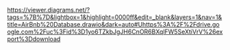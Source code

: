 https://viewer.diagrams.net/?tags=%7B%7D&lightbox=1&highlight=0000ff&edit=_blank&layers=1&nav=1&title=AirBnb%20Database.drawio&dark=auto#Uhttps%3A%2F%2Fdrive.google.com%2Fuc%3Fid%3D1yo6TZkbJgJH6CnOR6BXqlFW5SeXtiVrV%26export%3Ddownload
